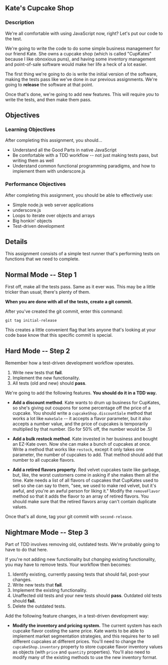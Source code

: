 ## Kate's Cupcake Shop

### Description

We're all comfortable with using JavaScript now, right? Let's put our code to the test.

We're going to write the code to do some simple business management for our friend Kate. She owns a cupcake shop (which is called "CupKates" because I like obnoxious puns), and having some inventory management and point-of-sale software would make her life a heck of a lot easier.

The first thing we're going to do is write the initial version of the software, making the tests pass like we've done in our previous assignments. We're going to **release** the software at that point.

Once that's done, we're going to add new features. This will require *you* to write the tests, and then make them pass.

## Objectives

### Learning Objectives

After completing this assignment, you should...

* Understand all the Good Parts in native JavaScript
* Be comfortable with a TDD workflow -- not just making tests pass, but writing them as well
* Understand common functional programming paradigms, and how to implement them with underscore.js

### Performance Objectives

After completing this assignment, you should be able to effectively use:

* Simple node.js web server applications
* underscore.js
* Loops to iterate over objects and arrays
* Big honkin' objects
* Test-driven development

## Details

This assignment consists of a simple test runner that's performing tests on functions that we need to complete.

## Normal Mode -- Step 1

First off, make all the tests pass. Same as it ever was. This may be a little tricker than usual; there's plenty of them.

**When you are done with all of the tests, create a git commit.**

After you've created the git commit, enter this command:

`git tag initial-release`

This creates a little convenient flag that lets anyone that's looking at your code base know that this specific commit is special.

## Hard Mode -- Step 2

Remember how a test-driven development workflow operates.

1. Write new tests that **fail**.
2. Implement the new functionality.
3. All tests (old and new) should **pass**.

We're going to add the following features. **You should do it in a TDD way.**

* **Add a discount method**. Kate wants to drum up business for CupKates, so she's giving out coupons for some percentage off the price of a cupcake. You should write a `cupcakeShop.discountSale` method that works a lot like `makeSale` -- it accepts a flavor parameter, but it also accepts a number value, and the price of cupcakes is temporarily multiplied by that number. (So for 50% off, the number would be .5)

* **Add a bulk restock method**. Kate invested in her business and bought an EZ-Kate oven. Now she can make a bunch of cupcakes at once. Write a method that works like `restock`, except it only takes one parameter, the number of cupcakes to add. That method should add that number to all cupcake flavors.

* **Add a retired flavors property**. Red velvet cupcakes taste like garbage, but, like, the worst customers come in asking if she makes them all the time. Kate needs a list of all flavors of cupcakes that CupKates used to sell so she can say to them, "see, we used to make red velvet, but it's awful, and you're an awful person for liking it." Modify the `removeFlavor` method so that it adds the flavor to an array of retired flavors. You should make sure that the retired flavors array can't contain duplicate values.

Once that's all done, tag your git commit with `second-release`.

## Nightmare Mode -- Step 3

Part of TDD involves removing old, outdated tests. We're probably going to have to do that here.

If you're not adding new functionality but *changing* existing functionality, you may have to remove tests. Your workflow then becomes:

1. Identify existing, currently passing tests that should fail, post-your changes.
2. Write new tests that **fail**.
3. Implement the existing functionality.
4. Unaffected old tests and your new tests should **pass**. Outdated old tests should **fail.**
5. Delete the outdated tests.

Add the following feature changes, in a test-driven development way:

* **Modify the inventory and pricing system.** The current system has each cupcake flavor costing the same price. Kate wants to be able to implement market segmentation strategies, and this requires her to sell different cupcakes at different prices. You'll need to change the `cupcakeShop.inventory` property to store cupcake flavor inventory values as objects (with `price` and `quantity` properties). You'll also need to modify many of the existing methods to use the new inventory format.

